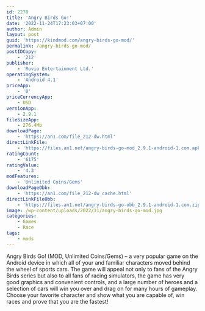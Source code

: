 ```yaml
---
id: 2270
title: 'Angry Birds Go!'
date: '2022-11-24T17:23:03+07:00'
author: Admin
layout: post
guid: 'https://kindmod.com/angry-birds-go-mod/'
permalink: /angry-birds-go-mod/
postIDCopy:
    - '212'
publisher:
    - 'Rovio Entertainment Ltd.'
operatingSystem:
    - 'Android 4.1'
priceApp:
    - '0'
priceCurrencyApp:
    - USD
versionApp:
    - 2.9.1
fileSizeApp:
    - 276.4Mb
downloadPage:
    - 'https://an1.com/file_212-dw.html'
directLinkFile:
    - 'https://files.an1.net/angry-birds-go-mod_2.9.1-android-1.com.apk'
ratingCount:
    - '6175'
ratingValue:
    - '4.3'
modFeatures:
    - 'Unlimited Coins/Gems'
downloadPageObb:
    - 'https://an1.com/file_212-dw_cache.html'
directLinkFileObb:
    - 'https://files.an1.net/angry-birds-go-obb_2.9.1-android-1.com.zip'
image: /wp-content/uploads/2022/11/angry-birds-go-mod.jpg
categories:
    - Games
    - Race
tags:
    - mods
---
```


Angry Birds Go! (MOD, Unlimited Coins/Gems) – a very popular game on the Android device in which all of your and familiar characters moved behind the wheel of sports cars. The game will appeal not only to fans of the Angry Birds series but also to all fans of racing simulators, the game has very good graphics and convenient controls, and a large number of heroes and a selection of cars will win you over and drag on for many hours of gameplay. Choose your favorite character and show what you are capable of, win races and prove that you are the fastest!